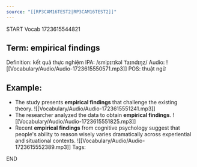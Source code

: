 ```yaml
---
source: "[[RP3CAM16TEST2|RP3CAM16TEST2]]"
---
```

START
Vocab
1723615544821
## Term: empirical findings
Definition: kết quả thực nghiệm
IPA: /ɛmˈpɪrɪkəl ˈfaɪndɪŋz/
Audio: ![[Vocabulary/Audio/Audio-1723615550571.mp3]]
POS: thuật ngữ
## Example:
- The study presents **empirical findings** that challenge the existing theory.
    ![[Vocabulary/Audio/Audio-1723615551241.mp3]] 
- The researcher analyzed the data to obtain **empirical findings**.
     ![[Vocabulary/Audio/Audio-1723615551825.mp3]]
- Recent **empirical findings** from cognitive psychology suggest that people's ability to reason wisely varies dramatically across experiential and situational contexts.
     ![[Vocabulary/Audio/Audio-1723615552389.mp3]] 
Tags:

END
